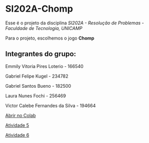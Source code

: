 # SI202A-Chomp

Esse é o projeto da disciplina *SI202A - Resolução de Problemas - Faculdade de Tecnologia, UNICAMP*

Para o projeto, escolhemos o jogo **Chomp**

## Integrantes do grupo:

Emmily Vitoria Pires Loterio - 166540

Gabriel Felipe Kugel - 234782

Gabriel Santos Bueno - 182500

Laura Nunes Fochi - 256469

Victor Calebe Fernandes da Silva - 194664

[Abrir no Colab](https://colab.research.google.com/drive/16p_c_MeCnnHS5jp8dHtl2Xg37qY_EuuC?usp=sharing) 

[Atividade 5](https://github.com/LauraFochi/SI202A-Chomp/blob/main/Atividade5.ipynb)

[Atividade 6](https://github.com/LauraFochi/SI202A-Chomp/blob/main/atividade6.ipynb)



